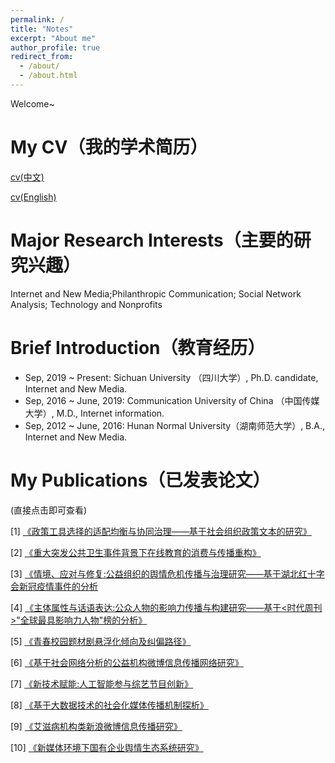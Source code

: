 ```yaml
---
permalink: /
title: "Notes"
excerpt: "About me"
author_profile: true
redirect_from: 
  - /about/
  - /about.html
---
```


Welcome~


# My CV（我的学术简历）

[cv(中文)](https://liuyezi0.github.io/files/liuyezi/ye_cv.pdf)

[cv(English)](https://liuyezi0.github.io/files/liuyezi/ye_cv_en.pdf)

# Major Research Interests（主要的研究兴趣）

Internet and New Media;Philanthropic Communication; Social Network Analysis; Technology and Nonprofits 

# Brief Introduction（教育经历）

* Sep, 2019 ~ Present: Sichuan University （四川大学）, Ph.D. candidate, Internet and New Media.
* Sep, 2016 ~ June, 2019: Communication University of China （中国传媒大学）, M.D., Internet information.
* Sep, 2012 ~ June, 2016: Hunan Normal University（湖南师范大学）, B.A., Internet and New Media.


# My Publications（已发表论文）
(直接点击即可查看)


[1] [《政策工具选择的适配均衡与协同治理——基于社会组织政策文本的研究》](http://liuyezi0.github.io/files/liuyezi/publications/政策工具选择的适配均衡与协同治理——基于社会组织政策文本的研究.pdf)

[2] [《重大突发公共卫生事件背景下在线教育的消费与传播重构》](http://liuyezi0.github.io/files/liuyezi/publications/重大突发公共卫生事件背景下在线教育的消费与传播重构.pdf)

[3] [《情境、应对与修复:公益组织的舆情危机传播与治理研究——基于湖北红十字会新冠疫情事件的分析](http://liuyezi0.github.io/files/liuyezi/publications/情境_应对与修复_公益组织的舆情_省略_于湖北红十字会新冠疫情.pdf)

[4] [《主体属性与话语表达:公众人物的影响力传播与构建研究——基于\<时代周刊\>"全球最具影响力人物"榜的分析》](http://liuyezi0.github.io/files/liuyezi/publications/主体属性与话语表达_公众人物的影_省略_刊_全球最具影响力人物.pdf)

[5] [《青春校园题材剧悬浮化倾向及纠偏路径》](http://liuyezi0.github.io/files/liuyezi/publications/青春校园题材剧悬浮化倾向及纠偏路径.pdf)

[6] [《基于社会网络分析的公益机构微博信息传播网络研究》](http://liuyezi0.github.io/files/liuyezi/publications/基于社会网络分析的公益机构微博信息传播网络研究.pdf)

[7] [《新技术赋能:人工智能参与综艺节目创新》](http://liuyezi0.github.io/files/liuyezi/publications/新技术赋能_人工智能参与综艺节目创新.pdf)

[8] [《基于大数据技术的社会化媒体传播机制探析》](http://liuyezi0.github.io/files/liuyezi/publications/基于大数据技术的社会化媒体传播机制探析.pdf)

[9] [《艾滋病机构类新浪微博信息传播研究》](http://liuyezi0.github.io/files/liuyezi/publications/艾滋病机构类新浪微博信息传播研究.pdf)

[10] [《新媒体环境下国有企业舆情生态系统研究》](http://liuyezi0.github.io/files/liuyezi/publications/新媒体环境下国有企业舆情生态系统研究.pdf)





